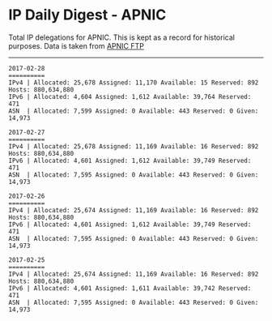 # IP Daily Digest - APNIC

Total IP delegations for APNIC. This is kept as a record for historical purposes. Data is taken from [APNIC FTP](https://ftp.apnic.net/)

---

```
2017-02-28
==========
IPv4 | Allocated: 25,678 Assigned: 11,170 Available: 15 Reserved: 892 Hosts: 880,634,880
IPv6 | Allocated: 4,604 Assigned: 1,612 Available: 39,764 Reserved: 471
ASN  | Allocated: 7,599 Assigned: 0 Available: 443 Reserved: 0 Given: 14,973
```

```
2017-02-27
==========
IPv4 | Allocated: 25,678 Assigned: 11,169 Available: 16 Reserved: 892 Hosts: 880,634,880
IPv6 | Allocated: 4,601 Assigned: 1,612 Available: 39,749 Reserved: 471
ASN  | Allocated: 7,595 Assigned: 0 Available: 443 Reserved: 0 Given: 14,973
```

```
2017-02-26
==========
IPv4 | Allocated: 25,674 Assigned: 11,169 Available: 16 Reserved: 892 Hosts: 880,634,880
IPv6 | Allocated: 4,601 Assigned: 1,612 Available: 39,749 Reserved: 471
ASN  | Allocated: 7,595 Assigned: 0 Available: 443 Reserved: 0 Given: 14,973
```

```
2017-02-25
==========
IPv4 | Allocated: 25,674 Assigned: 11,169 Available: 16 Reserved: 892 Hosts: 880,634,880
IPv6 | Allocated: 4,601 Assigned: 1,611 Available: 39,742 Reserved: 471
ASN  | Allocated: 7,595 Assigned: 0 Available: 443 Reserved: 0 Given: 14,973
```